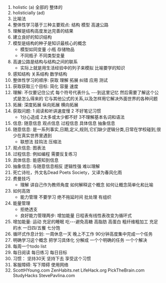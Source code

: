 1. holistic (a) 全部的 整体的
2. holisticially (ad)
3. 比喻法
4. 整体性学习基于三种主要观点: 结构 模型 高速公路
5. 理解是结构高度发达完善的结果
6. 建立良好的知识结构
7. 模型是结构的种子是知识最核心的概念
   * 模型如同变量 小瓶 存储物品
   * 不同瓶子 不同类型变量
8. 高速公路是结构与结构之间的联系
   * 实际上就是用生活经验中的列子来模拟 比喻要学的知识
9. 感知结构  关系结构 数学结构
10. 整体性学习的顺序: 获取 理解 拓展 纠错 应用 测试
11. 获取获取三个目标: 简化 容量 速度
12. 理解: 不仅要记住公式 每个符号代表什么 ---到这里记忆 然后需要了解这个公式是怎么得来的 它与其他公式的关系,以及怎样用它解决外面世界的各种问题
13. 拓展: 深度拓展 纵向拓展 横向拓展
14. 获取问题: 1 阅读和听讲速度慢  2 不好笔记习惯
	* 1分心造成 2太多或太少都不好 3不理解基本名词和语法
15. 信息: 随意信息 观点信息 过程信息 具体信息 抽象信息
16. 随意信息: 是一系列事实,日期,定义,规则,它们缺少逻辑分类,日常在学校碰到,很少在真实世界里遇到
	* 联想法 挂钩法 压缩法
17. 观点信息: 图表法
18. 过程信息: 例如编程 需要反复练习
19. 具体信息: 能感知到信息
20. 抽象信息: 与随意信息相反 逻辑性强 难以理解 
21. 死亡诗社，外文名Dead Poets Society，又译为春风化雨
22. 费曼技巧
	* 理解 讲自己作为教师角度 如何解释这个概念 如何让概念简单化和比喻
23. 如何高效
	* 能力管理 不要学习 绝不拖延时间 批处理 有组织
24. 能量管理
	* 拒绝透支 
	* 良好能力管理两步: 增加能量 日程表有线性表改变为循环式
25. 增加能量: 运动 充足的睡眠 吃---避免高糖 高脂肪 高蛋白 粗纤维粗加工  充足的水  一日四/五餐 七分饱
26. 循环式作息计划: 一周休息一天 晚上不工作 90分钟高度集中完成一个任务
27. 明确学习这个概念 把学习具体化 分解成 一个个明确的任务 一个个解决
28. 每周一个todo list 
29. 每日阅读 每日练习 每日目标
30. 习惯： 坚持30天 坚持下去 享受这个习惯 
31. 客服障碍: 写下障碍 使用网络 
32. ScottHYoung.com ZenHabits.net LifeHack.org  PickTheBrain.com StudyHacks StevePavlina.com


